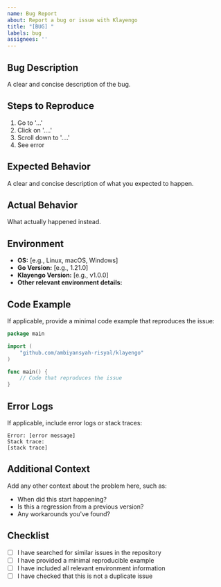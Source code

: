 ```yaml
---
name: Bug Report
about: Report a bug or issue with Klayengo
title: "[BUG] "
labels: bug
assignees: ''
---
```


## Bug Description

A clear and concise description of the bug.

## Steps to Reproduce

1. Go to '...'
2. Click on '....'
3. Scroll down to '....'
4. See error

## Expected Behavior

A clear and concise description of what you expected to happen.

## Actual Behavior

What actually happened instead.

## Environment

- **OS:** [e.g., Linux, macOS, Windows]
- **Go Version:** [e.g., 1.21.0]
- **Klayengo Version:** [e.g., v1.0.0]
- **Other relevant environment details:**

## Code Example

If applicable, provide a minimal code example that reproduces the issue:

```go
package main

import (
    "github.com/ambiyansyah-risyal/klayengo"
)

func main() {
    // Code that reproduces the issue
}
```

## Error Logs

If applicable, include error logs or stack traces:

```
Error: [error message]
Stack trace:
[stack trace]
```

## Additional Context

Add any other context about the problem here, such as:
- When did this start happening?
- Is this a regression from a previous version?
- Any workarounds you've found?

## Checklist

- [ ] I have searched for similar issues in the repository
- [ ] I have provided a minimal reproducible example
- [ ] I have included all relevant environment information
- [ ] I have checked that this is not a duplicate issue
